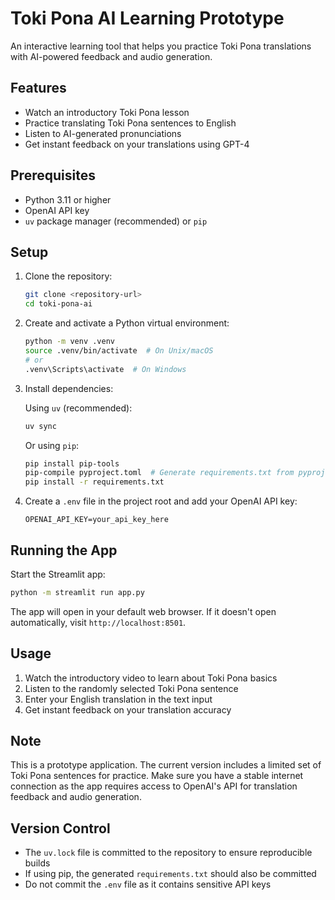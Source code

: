 # Toki Pona AI Learning Prototype

An interactive learning tool that helps you practice Toki Pona translations with AI-powered feedback and audio generation.

## Features

- Watch an introductory Toki Pona lesson
- Practice translating Toki Pona sentences to English
- Listen to AI-generated pronunciations
- Get instant feedback on your translations using GPT-4

## Prerequisites

- Python 3.11 or higher
- OpenAI API key
- `uv` package manager (recommended) or `pip`

## Setup

1. Clone the repository:
   ```bash
   git clone <repository-url>
   cd toki-pona-ai
   ```

2. Create and activate a Python virtual environment:
   ```bash
   python -m venv .venv
   source .venv/bin/activate  # On Unix/macOS
   # or
   .venv\Scripts\activate  # On Windows
   ```

3. Install dependencies:
   
   Using `uv` (recommended):
   ```bash
   uv sync
   ```
   
   Or using `pip`:
   ```bash
   pip install pip-tools
   pip-compile pyproject.toml  # Generate requirements.txt from pyproject.toml
   pip install -r requirements.txt
   ```

4. Create a `.env` file in the project root and add your OpenAI API key:
   ```
   OPENAI_API_KEY=your_api_key_here
   ```

## Running the App

Start the Streamlit app:
```bash
python -m streamlit run app.py
```

The app will open in your default web browser. If it doesn't open automatically, visit `http://localhost:8501`.

## Usage

1. Watch the introductory video to learn about Toki Pona basics
2. Listen to the randomly selected Toki Pona sentence
3. Enter your English translation in the text input
4. Get instant feedback on your translation accuracy

## Note

This is a prototype application. The current version includes a limited set of Toki Pona sentences for practice. Make sure you have a stable internet connection as the app requires access to OpenAI's API for translation feedback and audio generation.

## Version Control

- The `uv.lock` file is committed to the repository to ensure reproducible builds
- If using pip, the generated `requirements.txt` should also be committed
- Do not commit the `.env` file as it contains sensitive API keys
